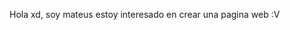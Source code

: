 Hola xd, soy mateus
estoy interesado en crear una pagina web :V


<!---
Mateus12212/Mateus12212 is a ✨ special ✨ repository because its `README.md` (this file) appears on your GitHub profile.
You can click the Preview link to take a look at your changes.
--->
